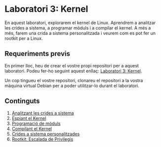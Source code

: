 # Laboratori 3: Kernel

En aquest laboratori, explorarem el kernel de Linux. Aprendrem a analitzar les crides a sistema, a programar mòduls i a compilar el kernel. A més a més, farem una crida a sistema personalitzada i veurem com es pot fer un rootkit per a Linux.

## Requeriments previs

En primer lloc, heu de crear el vostre propi repositori per a aquest laboratori. Podeu fer-ho seguint aquest enllaç: [Laboratori 3: Kernel](https://classroom.github.com/a/wFc0Vt0A).

Un cop tingueu el vostre repositori, clonareu el repositori a la vostra màquina virtual Debian per a poder utilitzar-lo durant el laboratori.

## Continguts

1. [Analitzant les crides a sistema](./syscalls.md)
2. [Espiant el Kernel](./kernel-spy.md)
3. [Programació de mòduls](./modules.md)
4. [Compilant el Kernel](./kernel.md)
5. [Crides a sistema personalitzades](./add-syscalls.md)
6. [Rootkit: Escalada de Privilegis](./rootkit.md)
